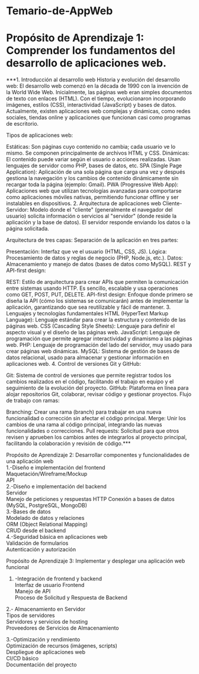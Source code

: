 # Temario-de-AppWeb
# Propósito de Aprendizaje 1: Comprender los fundamentos del desarrollo de aplicaciones web.   
***1. Introducción al desarrollo web 
Historia y evolución del desarrollo web:
El desarrollo web comenzó en la década de 1990 con la invención de la World Wide Web. Inicialmente, las páginas web eran simples documentos de texto con enlaces (HTML). Con el tiempo, evolucionaron incorporando imágenes, estilos (CSS), interactividad (JavaScript) y bases de datos. Actualmente, existen aplicaciones web complejas y dinámicas, como redes sociales, tiendas online y aplicaciones que funcionan casi como programas de escritorio.

Tipos de aplicaciones web:

Estáticas: Son páginas cuyo contenido no cambia; cada usuario ve lo mismo. Se componen principalmente de archivos HTML y CSS.
Dinámicas: El contenido puede variar según el usuario o acciones realizadas. Usan lenguajes de servidor como PHP, bases de datos, etc.
SPA (Single Page Application): Aplicación de una sola página que carga una vez y después gestiona la navegación y los cambios de contenido dinámicamente sin recargar toda la página (ejemplo: Gmail).
PWA (Progressive Web App): Aplicaciones web que utilizan tecnologías avanzadas para comportarse como aplicaciones móviles nativas, permitiendo funcionar offline y ser instalables en dispositivos.
2. Arquitectura de aplicaciones web
Cliente-Servidor:
Modelo donde el "cliente" (generalmente el navegador del usuario) solicita información o servicios al "servidor" (donde reside la aplicación y la base de datos). El servidor responde enviando los datos o la página solicitada.

Arquitectura de tres capas:
Separación de la aplicación en tres partes:

Presentación: Interfaz que ve el usuario (HTML, CSS, JS).
Lógica: Procesamiento de datos y reglas de negocio (PHP, Node.js, etc.).
Datos: Almacenamiento y manejo de datos (bases de datos como MySQL).
REST y API-first design:

REST: Estilo de arquitectura para crear APIs que permiten la comunicación entre sistemas usando HTTP. Es sencillo, escalable y usa operaciones como GET, POST, PUT, DELETE.
API-first design: Enfoque donde primero se diseña la API (cómo los sistemas se comunicarán) antes de implementar la aplicación, garantizando que sea reutilizable y fácil de mantener.
3. Lenguajes y tecnologías fundamentales
HTML (HyperText Markup Language): Lenguaje estándar para crear la estructura y contenido de las páginas web.
CSS (Cascading Style Sheets): Lenguaje para definir el aspecto visual y el diseño de las páginas web.
JavaScript: Lenguaje de programación que permite agregar interactividad y dinamismo a las páginas web.
PHP: Lenguaje de programación del lado del servidor, muy usado para crear páginas web dinámicas.
MySQL: Sistema de gestión de bases de datos relacional, usado para almacenar y gestionar información en aplicaciones web.
4. Control de versiones
Git y GitHub:

Git: Sistema de control de versiones que permite registrar todos los cambios realizados en el código, facilitando el trabajo en equipo y el seguimiento de la evolución del proyecto.
GitHub: Plataforma en línea para alojar repositorios Git, colaborar, revisar código y gestionar proyectos.
Flujo de trabajo con ramas:

Branching: Crear una rama (branch) para trabajar en una nueva funcionalidad o corrección sin afectar el código principal.
Merge: Unir los cambios de una rama al código principal, integrando las nuevas funcionalidades o correcciones.
Pull requests: Solicitud para que otros revisen y aprueben los cambios antes de integrarlos al proyecto principal, facilitando la colaboración y revisión de código.***  

Propósito de Aprendizaje 2: Desarrollar componentes y funcionalidades de una aplicación web  
1.-Diseño e implementación del frontend  
Maquetación/Wireframe/Mockup  
API  
2.-Diseño e implementación del backend  
Servidor  
Manejo de peticiones y respuestas HTTP
Conexión a bases de datos (MySQL, PostgreSQL, MongoDB)  
3.-Bases de datos  
 Modelado de datos y relaciones  
ORM (Object Relational Mapping)  
CRUD desde el backend  
4.-Seguridad básica en aplicaciones web  
Validación de formularios  
Autenticación y autorización  

Propósito de Aprendizaje 3: Implementar y desplegar una aplicación web funcional  
1. -Integración de frontend y backend  
Interfaz de usuario Frontend  
Manejo de API  
Proceso de Solicitud y Respuesta de Backend  

2.- Almacenamiento en Servidor  
Tipos de servidores   
Servidores y servicios de hosting   
Proveedores de Servicios de Almacenamiento  

3.-Optimización y rendimiento  
Optimización de recursos (imágenes, scripts)  
Despliegue de aplicaciones web  
CI/CD básico  
Documentación del proyecto  
